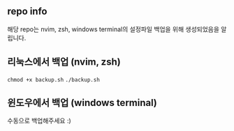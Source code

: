 ## repo info

해당 repo는 nvim, zsh, windows terminal의 설정파일 백업을 위해 생성되었음을 알립니다.

## 리눅스에서 백업 (nvim, zsh)

`chmod +x backup.sh`
`./backup.sh`

## 윈도우에서 백업 (windows terminal)

수동으로 백업해주세요 :)
